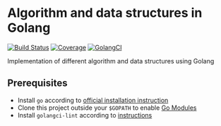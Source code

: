 # Algorithm and data structures in Golang 

[![Build Status](https://travis-ci.com/willshen8/go-algorithms-and-data-structures.svg?branch=master)](https://travis-ci.com/willshen8/go-algorithms-and-data-structures)
[![Coverage](https://codecov.io/gh/willshen8/go-algorithms-and-data-structures/branch/master/graph/badge.svg)](https://codecov.io/gh/willshen8/go-algorithms-and-data-structures)
[![GolangCI](https://golangci.com/badges/willshen8/go-algorithms-and-data-structures/go-course.svg)](https://golangci.com/r/github.com/willshen8/go-algorithms-and-data-structures)

Implementation of different algorithm and data structures using Golang  

## Prerequisites

-   Install `go` according to [official installation instruction](https://golang.org/doc/install)
-   Clone this project outside your `$GOPATH` to enable [Go Modules](https://github.com/golang/go/wiki/Modules)
-   Install `golangci-lint` according to [instructions](https://github.com/golangci/golangci-lint#local-installation)
